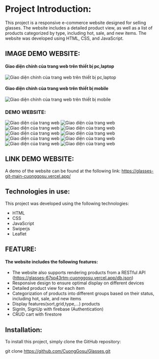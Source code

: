 # Project Introduction:

This project is a responsive e-commerce website designed for selling glasses. The website includes a detailed product view, as well as a list of products categorized by type, including hot, sale, and new items. The website was developed using HTML, CSS, and JavaScript.

## IMAGE DEMO WEBSITE:

#### Giao diện chính của trang web trên thiết bị pc,laptop

![Giao diện chính của trang web trên thiết bị pc,laptop](img/trangchuPC.png)

#### Giao diện chính của trang web trên thiết bị mobile

![Giao diện chính của trang web trên thiết bị mobile](img/trangchuMB.png)

### DEMO WEBSITE:

![Giao diện của trang web](img/dangkiTK.png)
![Giao diện của trang web](img/TKlogin.png)
![Giao diện của trang web](img/sanphamnoibat.png)
![Giao diện của trang web](img/themgiohang.png)
![Giao diện của trang web](img/lastTrangChu.png)
![Giao diện của trang web](img/productpage.png)
![Giao diện của trang web](img/productview.png)
![Giao diện của trang web](img/mapContact.png)
![Giao diện của trang web](img/detailtproduct.png)
![Giao diện của trang web](img/giohang.png)

## LINK DEMO WEBSITE:

A demo of the website can be found at the following link: https://glasses-git-main-cuonggosu.vercel.app/

## Technologies in use:

This project was developed using the following technologies:

- HTML
- CSS
- JavaScript
- Swiperjs
- Leaflet

## FEATURE:

#### The website includes the following features:

- The website also supports rendering products from a RESTful API (https://glasses-67sp43rtm-cuonggosu.vercel.app/db.json)
- Responsive design to ensure optimal display on different devices
- Detailed product view for each item
- Categorization of products into different groups based on their status, including hot, sale, and new items
- Display features(sort,grid,type,...) products
- SignIn, SignUp with firebase (Authentication)
- CRUD cart with firestore

## Installation:

To install this project, simply clone the GitHub repository:

git clone https://github.com/CuongGosu/Glasses.git
